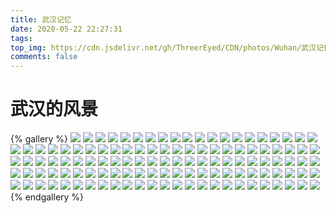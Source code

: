 ```yaml
---
title: 武汉记忆
date: 2020-05-22 22:27:31
tags: 
top_img: https://cdn.jsdelivr.net/gh/ThreerEyed/CDN/photos/Wuhan/武汉记忆热干面-首图.jpg
comments: false
---
```


# 武汉的风景

{% gallery %}
![](https://cdn.jsdelivr.net/gh/ThreerEyed/CDN/photos/Wuhan/P91125-091906.jpg)
![](https://cdn.jsdelivr.net/gh/ThreerEyed/CDN/photos/Wuhan/P91125-091926.jpg)
![](https://cdn.jsdelivr.net/gh/ThreerEyed/CDN/photos/Wuhan/P91125-092007.jpg)
![](https://cdn.jsdelivr.net/gh/ThreerEyed/CDN/photos/Wuhan/P91125-092205.jpg)
![](https://cdn.jsdelivr.net/gh/ThreerEyed/CDN/photos/Wuhan/P91125-092222.jpg)
![](https://cdn.jsdelivr.net/gh/ThreerEyed/CDN/photos/Wuhan/P91125-093201.jpg)
![](https://cdn.jsdelivr.net/gh/ThreerEyed/CDN/photos/Wuhan/P91125-095055.jpg)
![](https://cdn.jsdelivr.net/gh/ThreerEyed/CDN/photos/Wuhan/P91125-095102.jpg)
![](https://cdn.jsdelivr.net/gh/ThreerEyed/CDN/photos/Wuhan/P91125-095114.jpg)
![](https://cdn.jsdelivr.net/gh/ThreerEyed/CDN/photos/Wuhan/P91125-100035.jpg)
![](https://cdn.jsdelivr.net/gh/ThreerEyed/CDN/photos/Wuhan/P91125-100842.jpg)
![](https://cdn.jsdelivr.net/gh/ThreerEyed/CDN/photos/Wuhan/P91125-100844.jpg)
![](https://cdn.jsdelivr.net/gh/ThreerEyed/CDN/photos/Wuhan/P91125-100848.jpg)
![](https://cdn.jsdelivr.net/gh/ThreerEyed/CDN/photos/Wuhan/P91125-184006.jpg)
![](https://cdn.jsdelivr.net/gh/ThreerEyed/CDN/photos/Wuhan/P91125-184031.jpg)
![](https://cdn.jsdelivr.net/gh/ThreerEyed/CDN/photos/Wuhan/P91126-114026.jpg)
![](https://cdn.jsdelivr.net/gh/ThreerEyed/CDN/photos/Wuhan/P91126-114042.jpg)
![](https://cdn.jsdelivr.net/gh/ThreerEyed/CDN/photos/Wuhan/P91126-114125.jpg)
![](https://cdn.jsdelivr.net/gh/ThreerEyed/CDN/photos/Wuhan/P91126-114133.jpg)
![](https://cdn.jsdelivr.net/gh/ThreerEyed/CDN/photos/Wuhan/P91126-114422.jpg)
![](https://cdn.jsdelivr.net/gh/ThreerEyed/CDN/photos/Wuhan/P91126-114442.jpg)
![](https://cdn.jsdelivr.net/gh/ThreerEyed/CDN/photos/Wuhan/P91126-114446.jpg)
![](https://cdn.jsdelivr.net/gh/ThreerEyed/CDN/photos/Wuhan/P91126-114454.jpg)
![](https://cdn.jsdelivr.net/gh/ThreerEyed/CDN/photos/Wuhan/P91126-114647.jpg)
![](https://cdn.jsdelivr.net/gh/ThreerEyed/CDN/photos/Wuhan/P91126-114704.jpg)
![](https://cdn.jsdelivr.net/gh/ThreerEyed/CDN/photos/Wuhan/P91126-114914.jpg)
![](https://cdn.jsdelivr.net/gh/ThreerEyed/CDN/photos/Wuhan/P91126-122024.jpg)
![](https://cdn.jsdelivr.net/gh/ThreerEyed/CDN/photos/Wuhan/P91126-123524.jpg)
![](https://cdn.jsdelivr.net/gh/ThreerEyed/CDN/photos/Wuhan/P91126-124711.jpg)
![](https://cdn.jsdelivr.net/gh/ThreerEyed/CDN/photos/Wuhan/P91126-124714.jpg)
![](https://cdn.jsdelivr.net/gh/ThreerEyed/CDN/photos/Wuhan/P91126-125126.jpg)
![](https://cdn.jsdelivr.net/gh/ThreerEyed/CDN/photos/Wuhan/P91126-130742.jpg)
![](https://cdn.jsdelivr.net/gh/ThreerEyed/CDN/photos/Wuhan/P91126-133519.jpg)
![](https://cdn.jsdelivr.net/gh/ThreerEyed/CDN/photos/Wuhan/P91126-133521.jpg)
![](https://cdn.jsdelivr.net/gh/ThreerEyed/CDN/photos/Wuhan/P91126-133526.jpg)
![](https://cdn.jsdelivr.net/gh/ThreerEyed/CDN/photos/Wuhan/P91126-135110.jpg)
![](https://cdn.jsdelivr.net/gh/ThreerEyed/CDN/photos/Wuhan/P91126-135127.jpg)
![](https://cdn.jsdelivr.net/gh/ThreerEyed/CDN/photos/Wuhan/P91126-135442.jpg)
![](https://cdn.jsdelivr.net/gh/ThreerEyed/CDN/photos/Wuhan/P91126-135600.jpg)
![](https://cdn.jsdelivr.net/gh/ThreerEyed/CDN/photos/Wuhan/P91126-135744.jpg)
![](https://cdn.jsdelivr.net/gh/ThreerEyed/CDN/photos/Wuhan/P91126-135850.jpg)
![](https://cdn.jsdelivr.net/gh/ThreerEyed/CDN/photos/Wuhan/P91126-135921.jpg)
![](https://cdn.jsdelivr.net/gh/ThreerEyed/CDN/photos/Wuhan/P91126-140933.jpg)
![](https://cdn.jsdelivr.net/gh/ThreerEyed/CDN/photos/Wuhan/P91126-150756.jpg)
![](https://cdn.jsdelivr.net/gh/ThreerEyed/CDN/photos/Wuhan/P91126-150807.jpg)
![](https://cdn.jsdelivr.net/gh/ThreerEyed/CDN/photos/Wuhan/P91126-151337.jpg)
![](https://cdn.jsdelivr.net/gh/ThreerEyed/CDN/photos/Wuhan/P91126-151410.jpg)
![](https://cdn.jsdelivr.net/gh/ThreerEyed/CDN/photos/Wuhan/P91126-151414.jpg)
![](https://cdn.jsdelivr.net/gh/ThreerEyed/CDN/photos/Wuhan/P91126-151417.jpg)
![](https://cdn.jsdelivr.net/gh/ThreerEyed/CDN/photos/Wuhan/P91126-151706.jpg)
![](https://cdn.jsdelivr.net/gh/ThreerEyed/CDN/photos/Wuhan/P91126-152754.jpg)
![](https://cdn.jsdelivr.net/gh/ThreerEyed/CDN/photos/Wuhan/P91126-152758.jpg)
![](https://cdn.jsdelivr.net/gh/ThreerEyed/CDN/photos/Wuhan/P91126-152912.jpg)
![](https://cdn.jsdelivr.net/gh/ThreerEyed/CDN/photos/Wuhan/P91126-152927.jpg)
![](https://cdn.jsdelivr.net/gh/ThreerEyed/CDN/photos/Wuhan/P91126-153103.jpg)
![](https://cdn.jsdelivr.net/gh/ThreerEyed/CDN/photos/Wuhan/P91126-153115.jpg)
![](https://cdn.jsdelivr.net/gh/ThreerEyed/CDN/photos/Wuhan/P91126-153552.jpg)
![](https://cdn.jsdelivr.net/gh/ThreerEyed/CDN/photos/Wuhan/P91126-153610.jpg)
![](https://cdn.jsdelivr.net/gh/ThreerEyed/CDN/photos/Wuhan/P91126-153619.jpg)
![](https://cdn.jsdelivr.net/gh/ThreerEyed/CDN/photos/Wuhan/P91126-153703.jpg)
![](https://cdn.jsdelivr.net/gh/ThreerEyed/CDN/photos/Wuhan/P91126-154429.jpg)
![](https://cdn.jsdelivr.net/gh/ThreerEyed/CDN/photos/Wuhan/P91126-160233.jpg)
![](https://cdn.jsdelivr.net/gh/ThreerEyed/CDN/photos/Wuhan/P91126-160239.jpg)
![](https://cdn.jsdelivr.net/gh/ThreerEyed/CDN/photos/Wuhan/P91126-161821.jpg)
![](https://cdn.jsdelivr.net/gh/ThreerEyed/CDN/photos/Wuhan/P91126-161826.jpg)
![](https://cdn.jsdelivr.net/gh/ThreerEyed/CDN/photos/Wuhan/P91126-162845.jpg)
![](https://cdn.jsdelivr.net/gh/ThreerEyed/CDN/photos/Wuhan/P91126-162947.jpg)
![](https://cdn.jsdelivr.net/gh/ThreerEyed/CDN/photos/Wuhan/P91126-163002.jpg)
![](https://cdn.jsdelivr.net/gh/ThreerEyed/CDN/photos/Wuhan/P91126-163010.jpg)
![](https://cdn.jsdelivr.net/gh/ThreerEyed/CDN/photos/Wuhan/P91126-163024.jpg)
![](https://cdn.jsdelivr.net/gh/ThreerEyed/CDN/photos/Wuhan/P91126-163052.jpg)
![](https://cdn.jsdelivr.net/gh/ThreerEyed/CDN/photos/Wuhan/P91126-170832.jpg)
![](https://cdn.jsdelivr.net/gh/ThreerEyed/CDN/photos/Wuhan/P91126-170836.jpg)
![](https://cdn.jsdelivr.net/gh/ThreerEyed/CDN/photos/Wuhan/P91126-172128.jpg)
![](https://cdn.jsdelivr.net/gh/ThreerEyed/CDN/photos/Wuhan/P91126-180146.jpg)
![](https://cdn.jsdelivr.net/gh/ThreerEyed/CDN/photos/Wuhan/P91126-180200.jpg)
![](https://cdn.jsdelivr.net/gh/ThreerEyed/CDN/photos/Wuhan/P91126-180230.jpg)
![](https://cdn.jsdelivr.net/gh/ThreerEyed/CDN/photos/Wuhan/P91126-180232.jpg)
![](https://cdn.jsdelivr.net/gh/ThreerEyed/CDN/photos/Wuhan/P91126-181351.jpg)
![](https://cdn.jsdelivr.net/gh/ThreerEyed/CDN/photos/Wuhan/P91126-181358.jpg)
![](https://cdn.jsdelivr.net/gh/ThreerEyed/CDN/photos/Wuhan/P91126-181534.jpg)
![](https://cdn.jsdelivr.net/gh/ThreerEyed/CDN/photos/Wuhan/P91126-194838.jpg)
![](https://cdn.jsdelivr.net/gh/ThreerEyed/CDN/photos/Wuhan/P91126-204412.jpg)
![](https://cdn.jsdelivr.net/gh/ThreerEyed/CDN/photos/Wuhan/P91126-204416.jpg)
![](https://cdn.jsdelivr.net/gh/ThreerEyed/CDN/photos/Wuhan/P91126-204650.jpg)
![](https://cdn.jsdelivr.net/gh/ThreerEyed/CDN/photos/Wuhan/P91126-204656.jpg)
![](https://cdn.jsdelivr.net/gh/ThreerEyed/CDN/photos/Wuhan/P91126-205036.jpg)
![](https://cdn.jsdelivr.net/gh/ThreerEyed/CDN/photos/Wuhan/P91126-210933.jpg)
![](https://cdn.jsdelivr.net/gh/ThreerEyed/CDN/photos/Wuhan/P91126-213012.jpg)
![](https://cdn.jsdelivr.net/gh/ThreerEyed/CDN/photos/Wuhan/P91126-222335.jpg)
![](https://cdn.jsdelivr.net/gh/ThreerEyed/CDN/photos/Wuhan/P91126-223355.jpg)
![](https://cdn.jsdelivr.net/gh/ThreerEyed/CDN/photos/Wuhan/P91126-223609.jpg)
![](https://cdn.jsdelivr.net/gh/ThreerEyed/CDN/photos/Wuhan/P91126-223623.jpg)
![](https://cdn.jsdelivr.net/gh/ThreerEyed/CDN/photos/Wuhan/P91126-223834.jpg)
![](https://cdn.jsdelivr.net/gh/ThreerEyed/CDN/photos/Wuhan/P91126-223839.jpg)
![](https://cdn.jsdelivr.net/gh/ThreerEyed/CDN/photos/Wuhan/P91127-123902.jpg)
![](https://cdn.jsdelivr.net/gh/ThreerEyed/CDN/photos/Wuhan/P91127-124101.jpg)
![](https://cdn.jsdelivr.net/gh/ThreerEyed/CDN/photos/Wuhan/P91127-124106.jpg)
![](https://cdn.jsdelivr.net/gh/ThreerEyed/CDN/photos/Wuhan/P91127-125547.jpg)
![](https://cdn.jsdelivr.net/gh/ThreerEyed/CDN/photos/Wuhan/P91127-125703.jpg)
![](https://cdn.jsdelivr.net/gh/ThreerEyed/CDN/photos/Wuhan/P91127-125857.jpg)
![](https://cdn.jsdelivr.net/gh/ThreerEyed/CDN/photos/Wuhan/P91127-125906.jpg)
![](https://cdn.jsdelivr.net/gh/ThreerEyed/CDN/photos/Wuhan/P91127-125914.jpg)
![](https://cdn.jsdelivr.net/gh/ThreerEyed/CDN/photos/Wuhan/P91127-130002.jpg)
![](https://cdn.jsdelivr.net/gh/ThreerEyed/CDN/photos/Wuhan/P91127-130030.jpg)
![](https://cdn.jsdelivr.net/gh/ThreerEyed/CDN/photos/Wuhan/P91127-130404.jpg)
![](https://cdn.jsdelivr.net/gh/ThreerEyed/CDN/photos/Wuhan/P91127-130408.jpg)
![](https://cdn.jsdelivr.net/gh/ThreerEyed/CDN/photos/Wuhan/P91127-130412.jpg)
![](https://cdn.jsdelivr.net/gh/ThreerEyed/CDN/photos/Wuhan/P91127-130420.jpg)
![](https://cdn.jsdelivr.net/gh/ThreerEyed/CDN/photos/Wuhan/P91127-130724.jpg)
![](https://cdn.jsdelivr.net/gh/ThreerEyed/CDN/photos/Wuhan/P91127-130745.jpg)
![](https://cdn.jsdelivr.net/gh/ThreerEyed/CDN/photos/Wuhan/P91127-130839.jpg)
![](https://cdn.jsdelivr.net/gh/ThreerEyed/CDN/photos/Wuhan/P91127-130844.jpg)
![](https://cdn.jsdelivr.net/gh/ThreerEyed/CDN/photos/Wuhan/P91127-130933.jpg)
![](https://cdn.jsdelivr.net/gh/ThreerEyed/CDN/photos/Wuhan/P91127-131113.jpg)
![](https://cdn.jsdelivr.net/gh/ThreerEyed/CDN/photos/Wuhan/P91127-131118.jpg)
![](https://cdn.jsdelivr.net/gh/ThreerEyed/CDN/photos/Wuhan/P91127-131724.jpg)
![](https://cdn.jsdelivr.net/gh/ThreerEyed/CDN/photos/Wuhan/P91127-163104.jpg)
![](https://cdn.jsdelivr.net/gh/ThreerEyed/CDN/photos/Wuhan/P91127-163227.jpg)
![](https://cdn.jsdelivr.net/gh/ThreerEyed/CDN/photos/Wuhan/P91127-165517.jpg)
{% endgallery %}